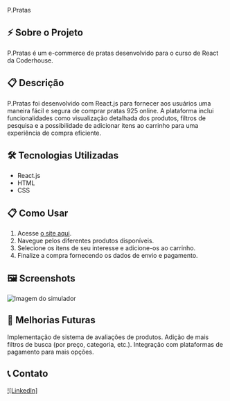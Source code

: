 P.Pratas
## ⚡ Sobre o Projeto
P.Pratas é um e-commerce de pratas desenvolvido para o curso de React da Coderhouse.

## 📋 Descrição
P.Pratas foi desenvolvido com React.js para fornecer aos usuários uma maneira fácil e segura de comprar pratas 925 online. A plataforma inclui funcionalidades como visualização detalhada dos produtos, filtros de pesquisa e a possibilidade de adicionar itens ao carrinho para uma experiência de compra eficiente.

## 🛠️ Tecnologias Utilizadas

- React.js
- HTML
- CSS

## 📋 Como Usar

1. Acesse [o site aqui](https://p-pratas.vercel.app/).
2. Navegue pelos diferentes produtos disponíveis.
3. Selecione os itens de seu interesse e adicione-os ao carrinho.
4. Finalize a compra fornecendo os dados de envio e pagamento.


## 🖼️ Screenshots
![Imagem do simulador](https://github.com/a-estevam/P.Pratas/blob/main/public/mkp_laptop_github.png)

## 🎯 Melhorias Futuras

Implementação de sistema de avaliações de produtos.
Adição de mais filtros de busca (por preço, categoria, etc.).
Integração com plataformas de pagamento para mais opções.

## 📞 Contato
[![LinkedIn]](https://www.linkedin.com/in/antonioestevam/)
